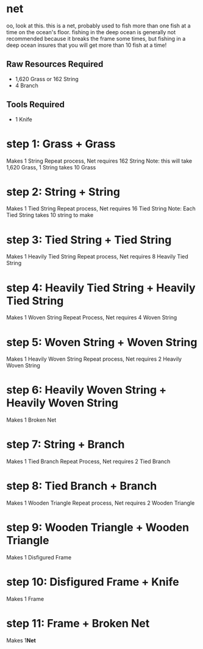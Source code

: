 # net

oo, look at this. this is a net, probably used to fish more than one fish at a time on the ocean's floor. fishing in the deep ocean is generally not recommended because it breaks the frame some times, but fishing in a deep ocean insures that you will get more than 10 fish at a time!

## Raw Resources Required
* 1,620 Grass or 162 String
* 4 Branch
## Tools Required
* 1 Knife

# step 1: Grass + Grass
Makes 1 String
Repeat process, Net requires 162 String
Note: this will take 1,620 Grass, 1 String takes 10 Grass
# step 2: String + String
Makes 1 Tied String
Repeat process, Net requires 16 Tied String
Note: Each Tied String takes 10 string to make
# step 3: Tied String + Tied String
Makes 1 Heavily Tied String
Repeat process, Net requires 8 Heavily Tied String
# step 4: Heavily Tied String + Heavily Tied String
Makes 1 Woven String
Repeat Process, Net requires 4 Woven String
# step 5: Woven String + Woven String
Makes 1 Heavily Woven String
Repeat process, Net requires 2 Heavily Woven String
# step 6: Heavily Woven String + Heavily Woven String
Makes 1 Broken Net
# step 7: String + Branch
Makes 1 Tied Branch
Repeat Process, Net requires 2 Tied Branch
# step 8: Tied Branch + Branch
Makes 1 Wooden Triangle
Repeat process, Net requires 2 Wooden Triangle
# step 9: Wooden Triangle + Wooden Triangle
Makes 1 Disfigured Frame
# step 10: Disfigured Frame + Knife
Makes 1 Frame
# step 11: Frame + Broken Net
Makes 1**Net**
